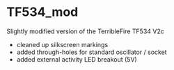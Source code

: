 # TF534_mod
Slightly modified version of the TerribleFire TF534 V2c

- cleaned up silkscreen markings
- added through-holes for standard oscillator / socket
- added external activity LED breakout (5V) 

